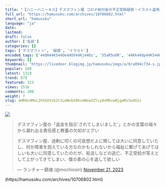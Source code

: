 ```yaml
---
title: "【ハニーハニーキス】デスマフィン屋 コロナ給付金の不正受給疑惑・イラスト盗用疑惑・デスマフィンを製造した日付の改竄等々←ガチでシャレになってないと話題に"
full_url: "https://hamusoku.com/archives/10706802.html"
short_url: "hamusoku"
language: "ja"
date: 
lastmod: 
draft: false
author: ['名前']
categories: []
tags: ['デスマフィン', '疑惑', 'イラスト']
encoded_tags: ['44OH44K544Oe44OV44Kj44Oz', '55aR5oOR', '44Kk44Op44K544OI']
keywords: []
thumbnail: "https://livedoor.blogimg.jp/hamusoku/imgs/a/0/a094c734-s.jpg"
popular: 168
latest: 1319
trend: 879
featured: 323
views: 1516
comments: 200
weight: 7
slug: aHR0cHMvL2hhbXVzb2t1LmNvbS9hcmNoaXZlcy8xMDcwNjgwMi5odG1s
---
```


![](https://livedoor.blogimg.jp/hamusoku/imgs/a/0/a094c734-s.jpg)

<blockquote class='twitter-tweet'><p></p><p>デスマフィン屋の「返金を指示'されてしまいました'」とかの言葉の端々から漏れ出る責任感と教養の欠如がエグい</p><p lang='ja' dir='ltr'>デスマフィン屋、過剰に叩くの可哀想だよに関しては大いに同意していたし、何か障害を抱えている方なのかもしれないから福祉に繋げてあげてほしいも大いに同意していたのだが、垢消しなどの逃亡、不正受給が答えとして上がってきてしまい、僕の善の心を返して欲しい</p>— ランチャー鎮魂 (@mochiosiri) <a href='https//twitter.com/mochiosiri/status/1726866917195915281?ref_src=twsrc%5Etfw'>November 21, 2023</a></blockquote> 

(https//hamusoku.com/archives/10706802.html)
